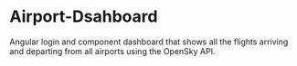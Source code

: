 # Airport-Dsahboard
Angular login and component dashboard that shows all the flights arriving and departing from all airports using the OpenSky API.
